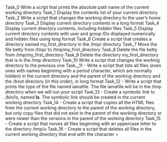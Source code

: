 Task_0 Write a script that prints the absolute path name of the current working directory
Task_1 Display the contents list of your current directory
Task_2 Write a script that changes the working directory to the user’s home directory
Task_3 Display current directory contents in a long format
Task_4 Display current directory contents, including hidden files
Task_5 Display current directory contents with user and group IDs displayed numerically and hidden files using long format
Task_6 Create a script that creates a directory named my_first_directory in the /tmp/ directory
Task_7 Move the file betty from /tmp/ to /tmp/my_first_directory
Task_8 Delete the file betty from /tmp/my_first_directory
Task_9 Delete the directory my_first_directory that is in the /tmp directory
Task_10 Write a script that changes the working directory to the previous one
Task__11 - Write a script that lists all files (even ones with names beginning with a period character, which are normally hidden) in the current directory and the parent of the working directory and the /boot directory (in this order), in long format
Task_12 - Write a script that prints the type of the file named iamafile. The file iamafile will be in the /tmp directory when we will run your script
Task_13 - Create a symbolic link to /bin/ls, named __ls__. The symbolic link should be created in the current working directory
Task_14 - Create a script that copies all the HTML files from the current working directory to the parent of the working directory, but only copy files that did not exist in the parent of the working directory or were newer than the versions in the parent of the working directory
Task_15 - Create a script that moves all files beginning with an uppercase letter to the directory /tmp/u
Task_16 - Create a script that deletes all files in the current working directory that end with the character ~
